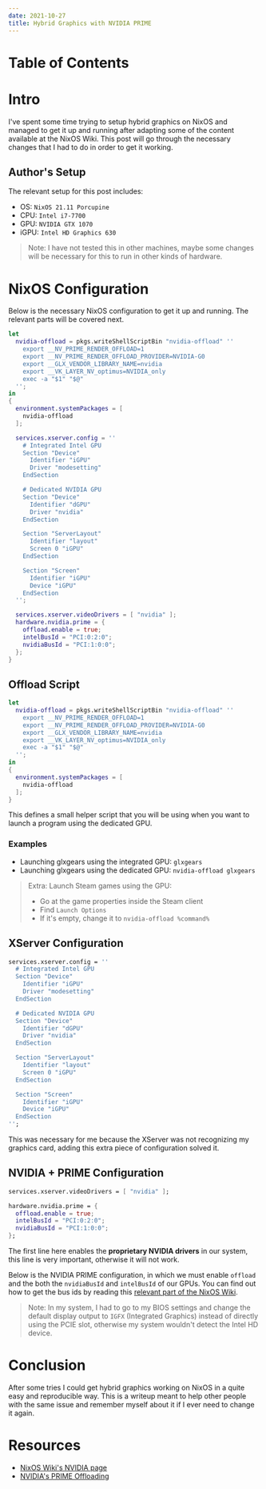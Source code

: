 ```yaml
---
date: 2021-10-27
title: Hybrid Graphics with NVIDIA PRIME
---
```


# Table of Contents
<!-- toc -->

# Intro
I've spent some time trying to setup hybrid graphics on NixOS and managed to get
it up and running after adapting some of the content available at the NixOS Wiki.
This post will go through the necessary changes that I had to do in order to get
it working.

## Author's Setup
The relevant setup for this post includes:
- OS: `NixOS 21.11 Porcupine`
- CPU: `Intel i7-7700`
- GPU: `NVIDIA GTX 1070`
- iGPU: `Intel HD Graphics 630`

> Note: I have not tested this in other machines, maybe some changes will be
> necessary for this to run in other kinds of hardware.

# NixOS Configuration
Below is the necessary NixOS configuration to get it up and running. The
relevant parts will be covered next.

```nix
let
  nvidia-offload = pkgs.writeShellScriptBin "nvidia-offload" ''
    export __NV_PRIME_RENDER_OFFLOAD=1
    export __NV_PRIME_RENDER_OFFLOAD_PROVIDER=NVIDIA-G0
    export __GLX_VENDOR_LIBRARY_NAME=nvidia
    export __VK_LAYER_NV_optimus=NVIDIA_only
    exec -a "$1" "$@"
  '';
in
{
  environment.systemPackages = [
    nvidia-offload
  ];

  services.xserver.config = ''
    # Integrated Intel GPU
    Section "Device"
      Identifier "iGPU"
      Driver "modesetting"
    EndSection

    # Dedicated NVIDIA GPU
    Section "Device"
      Identifier "dGPU"
      Driver "nvidia"
    EndSection

    Section "ServerLayout"
      Identifier "layout"
      Screen 0 "iGPU"
    EndSection

    Section "Screen"
      Identifier "iGPU"
      Device "iGPU"
    EndSection
  '';

  services.xserver.videoDrivers = [ "nvidia" ];
  hardware.nvidia.prime = {
    offload.enable = true;
    intelBusId = "PCI:0:2:0";
    nvidiaBusId = "PCI:1:0:0";
  };
}
```

## Offload Script
```nix
let
  nvidia-offload = pkgs.writeShellScriptBin "nvidia-offload" ''
    export __NV_PRIME_RENDER_OFFLOAD=1
    export __NV_PRIME_RENDER_OFFLOAD_PROVIDER=NVIDIA-G0
    export __GLX_VENDOR_LIBRARY_NAME=nvidia
    export __VK_LAYER_NV_optimus=NVIDIA_only
    exec -a "$1" "$@"
  '';
in
{
  environment.systemPackages = [
    nvidia-offload
  ];
}
```

This defines a small helper script that you will be using when you want to launch a program using the dedicated GPU.

### Examples
- Launching glxgears using the integrated GPU: `glxgears`
- Launching glxgears using the dedicated GPU: `nvidia-offload glxgears`

> Extra: Launch Steam games using the GPU:
> - Go at the game properties inside the Steam client
> - Find `Launch Options`
> - If it's empty, change it to `nvidia-offload %command%`

## XServer Configuration

```nix
services.xserver.config = ''
  # Integrated Intel GPU
  Section "Device"
    Identifier "iGPU"
    Driver "modesetting"
  EndSection

  # Dedicated NVIDIA GPU
  Section "Device"
    Identifier "dGPU"
    Driver "nvidia"
  EndSection

  Section "ServerLayout"
    Identifier "layout"
    Screen 0 "iGPU"
  EndSection

  Section "Screen"
    Identifier "iGPU"
    Device "iGPU"
  EndSection
'';
```

This was necessary for me because the XServer was not recognizing
my graphics card, adding this extra piece of configuration solved it.

## NVIDIA + PRIME Configuration

```nix
services.xserver.videoDrivers = [ "nvidia" ];

hardware.nvidia.prime = {
  offload.enable = true;
  intelBusId = "PCI:0:2:0";
  nvidiaBusId = "PCI:1:0:0";
};
```

The first line here enables the **proprietary NVIDIA drivers** in our system, this
line is very important, otherwise it will not work.

Below is the NVIDIA PRIME configuration, in which we must enable `offload` and
the both the `nvidiaBusId` and `intelBusId` of our GPUs. You can find out how to
get the bus ids by reading this [relevant part of the NixOS Wiki](https://nixos.wiki/wiki/Nvidia#lspci).

> Note: In my system, I had to go to my BIOS settings and change the default
> display output to `IGFX` (Integrated Graphics) instead of directly using the
> PCIE slot, otherwise my system wouldn't detect the Intel HD device.

# Conclusion
After some tries I could get hybrid graphics working on NixOS in a quite easy
and reproducible way. This is a writeup meant to help other people with the same
issue and remember myself about it if I ever need to change it again.

# Resources
- [NixOS Wiki's NVIDIA page](https://nixos.wiki/wiki/Nvidia)
- [NVIDIA's PRIME Offloading](https://download.nvidia.com/XFree86/Linux-x86_64/435.17/README/primerenderoffload.html)

